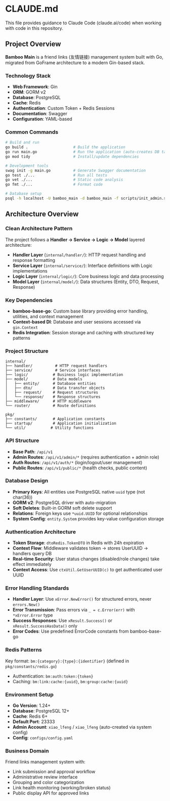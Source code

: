 # CLAUDE.md

This file provides guidance to Claude Code (claude.ai/code) when working with code in this repository.

## Project Overview

**Bamboo Main** is a friend links (友情链接) management system built with Go, migrated from GoFrame architecture to a modern Gin-based stack.

### Technology Stack
- **Web Framework**: Gin
- **ORM**: GORM v2
- **Database**: PostgreSQL
- **Cache**: Redis
- **Authentication**: Custom Token + Redis Sessions
- **Documentation**: Swagger
- **Configuration**: YAML-based

### Common Commands

```bash
# Build and run
go build .                    # Build the application
go run main.go                # Run the application (auto-creates DB tables)
go mod tidy                   # Install/update dependencies

# Development tools
swag init -g main.go          # Generate Swagger documentation
go test ./...                 # Run all tests
go vet ./...                  # Static code analysis
go fmt ./...                  # Format code

# Database setup
psql -h localhost -U bamboo_main -d bamboo_main -f scripts/init_admin.sql
```

## Architecture Overview

### Clean Architecture Pattern
The project follows a **Handler → Service → Logic → Model** layered architecture:

- **Handler Layer** (`internal/handler/`): HTTP request handling and response formatting
- **Service Layer** (`internal/service/`): Interface definitions with Logic implementations
- **Logic Layer** (`internal/logic/`): Core business logic and data processing
- **Model Layer** (`internal/model/`): Data structures (Entity, DTO, Request, Response)

### Key Dependencies

- **bamboo-base-go**: Custom base library providing error handling, utilities, and context management
- **Context-based DI**: Database and user sessions accessed via `gin.Context`
- **Redis Integration**: Session storage and caching with structured key patterns

### Project Structure

```
internal/
├── handler/          # HTTP request handlers
├── service/          # Service interfaces
├── logic/           # Business logic implementation
├── model/           # Data models
│   ├── entity/      # Database entities
│   ├── dto/         # Data transfer objects
│   ├── request/     # Request structures
│   └── response/    # Response structures
├── middleware/      # HTTP middleware
└── router/          # Route definitions

pkg/
├── constants/       # Application constants
├── startup/         # Application initialization
└── util/           # Utility functions
```

### API Structure
- **Base Path**: `/api/v1`
- **Admin Routes**: `/api/v1/admin/*` (requires authentication + admin role)
- **Auth Routes**: `/api/v1/auth/*` (login/logout/user management)
- **Public Routes**: `/api/v1/public/*` (health checks, public content)

### Database Design
- **Primary Keys**: All entities use PostgreSQL native `uuid` type (not char(36))
- **GORM v2**: PostgreSQL driver with auto-migration
- **Soft Deletes**: Built-in GORM soft delete support
- **Relations**: Foreign keys use `*uuid.UUID` for optional relationships
- **System Config**: `entity.System` provides key-value configuration storage

### Authentication Architecture
- **Token Storage**: `dtoRedis.TokenDTO` in Redis with 24h expiration
- **Context Flow**: Middleware validates token → stores UserUUID → handlers query DB
- **Real-time Security**: User status changes (disabled/role changes) take effect immediately
- **Context Access**: Use `ctxUtil.GetUserUUID(c)` to get authenticated user UUID

### Error Handling Standards
- **Handler Layer**: Use `xError.NewError()` for structured errors, never `errors.New()`
- **Error Transmission**: Pass errors via `_ = c.Error(err)` with `*xError.Error` type
- **Success Responses**: Use `xResult.Success()` or `xResult.SuccessHasData()` only
- **Error Codes**: Use predefined ErrorCode constants from bamboo-base-go

### Redis Patterns
Key format: `bm:{category}:{type}:{identifier}` (defined in `pkg/constants/redis.go`)
- Authentication: `bm:auth:token:{token}`
- Caching: `bm:link:cache:{uuid}`, `bm:group:cache:{uuid}`

### Environment Setup
- **Go Version**: 1.24+
- **Database**: PostgreSQL 12+
- **Cache**: Redis 6+
- **Default Port**: 23333
- **Admin Account**: `xiao_lfeng` / `xiao_lfeng` (auto-created via system config)
- **Config**: `configs/config.yaml`

### Business Domain
Friend links management system with:
- Link submission and approval workflow
- Administrative review interface
- Grouping and color categorization
- Link health monitoring (working/broken status)
- Public display API for approved links